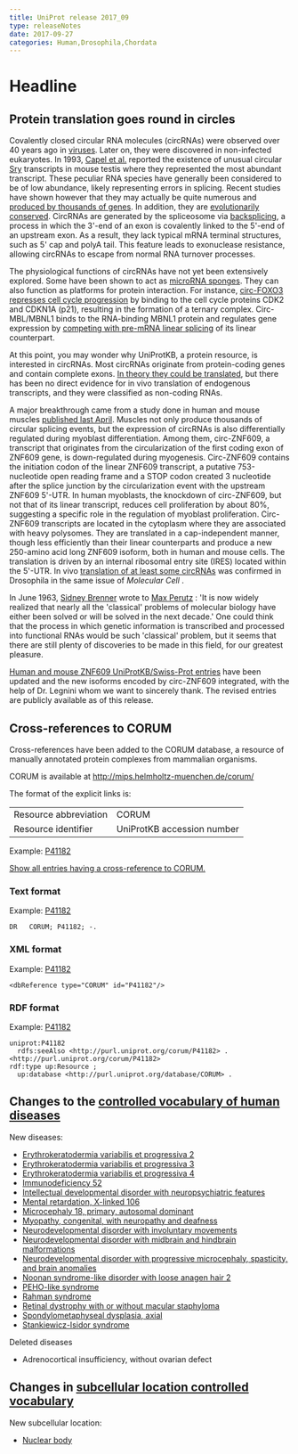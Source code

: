 ```yaml
---
title: UniProt release 2017_09
type: releaseNotes
date: 2017-09-27
categories: Human,Drosophila,Chordata
---
```


# Headline

## Protein translation goes round in circles

Covalently closed circular RNA molecules (circRNAs) were observed over 40 years ago in [viruses](https://www.ncbi.nlm.nih.gov/pubmed/1069269,2429192). Later on, they were discovered in non-infected eukaryotes. In 1993, [Capel et al.](https://www.ncbi.nlm.nih.gov/pubmed/7684656) reported the existence of unusual circular [Sry](http://www.uniprot.org/uniprotkb/Q05738) transcripts in mouse testis where they represented the most abundant transcript. These peculiar RNA species have generally been considered to be of low abundance, likely representing errors in splicing. Recent studies have shown however that they may actually be quite numerous and [produced by thousands of genes](https://www.ncbi.nlm.nih.gov/pubmed/22319583,23249747,23446348). In addition, they are [evolutionarily conserved](https://www.ncbi.nlm.nih.gov/pubmed/25921068,28344082). CircRNAs are generated by the spliceosome via [backsplicing](https://www.ncbi.nlm.nih.gov/pubmed/25242144,25543144), a process in which the 3'-end of an exon is covalently linked to the 5'-end of an upstream exon. As a result, they lack typical mRNA terminal structures, such as 5' cap and polyA tail. This feature leads to exonuclease resistance, allowing circRNAs to escape from normal RNA turnover processes.

The physiological functions of circRNAs have not yet been extensively explored. Some have been shown to act as [microRNA sponges](https://www.ncbi.nlm.nih.gov/pubmed/23446346,23446348). They can also function as platforms for protein interaction. For instance, [circ-FOXO3 represses cell cycle progression](https://www.ncbi.nlm.nih.gov/pubmed/26861625) by binding to the cell cycle proteins CDK2 and CDKN1A (p21), resulting in the formation of a ternary complex. Circ-MBL/MBNL1 binds to the RNA-binding MBNL1 protein and regulates gene expression by [competing with pre-mRNA linear splicing](https://www.ncbi.nlm.nih.gov/pubmed/25242144) of its linear counterpart.

At this point, you may wonder why UniProtKB, a protein resource, is interested in circRNAs. Most circRNAs originate from protein-coding genes and contain complete exons. [In theory they could be translated](https://www.ncbi.nlm.nih.gov/pubmed/26553571), but there has been no direct evidence for in vivo translation of endogenous transcripts, and they were classified as non-coding RNAs.

A major breakthrough came from a study done in human and mouse muscles [published last April](https://www.ncbi.nlm.nih.gov/pubmed/28344082). Muscles not only produce thousands of circular splicing events, but the expression of circRNAs is also differentially regulated during myoblast differentiation. Among them, circ-ZNF609, a transcript that originates from the circularization of the first coding exon of ZNF609 gene, is down-regulated during myogenesis. Circ-ZNF609 contains the initiation codon of the linear ZNF609 transcript, a putative 753-nucleotide open reading frame and a STOP codon created 3 nucleotide after the splice junction by the circularization event with the upstream ZNF609 5'-UTR. In human myoblasts, the knockdown of circ-ZNF609, but not that of its linear transcript, reduces cell proliferation by about 80%, suggesting a specific role in the regulation of myoblast proliferation. Circ-ZNF609 transcripts are located in the cytoplasm where they are associated with heavy polysomes. They are translated in a cap-independent manner, though less efficiently than their linear counterparts and produce a new 250-amino acid long ZNF609 isoform, both in human and mouse cells. The translation is driven by an internal ribosomal entry site (IRES) located within the 5'-UTR. In vivo [translation of at least some circRNAs](https://www.ncbi.nlm.nih.gov/pubmed/28344080) was confirmed in Drosophila in the same issue of _Molecular Cell_ .

In June 1963, [Sidney Brenner](https://en.wikipedia.org/wiki/Sydney_Brenner) wrote to [Max Perutz](https://en.wikipedia.org/wiki/Max_Perutz) : 'It is now widely realized that nearly all the 'classical' problems of molecular biology have either been solved or will be solved in the next decade.' One could think that the process in which genetic information is transcribed and processed into functional RNAs would be such 'classical' problem, but it seems that there are still plenty of discoveries to be made in this field, for our greatest pleasure.

[Human and mouse ZNF609 UniProtKB/Swiss-Prot entries](http://www.uniprot.org/uniprotkb?query=accession:O15014+OR+accession:Q8BZ47) have been updated and the new isoforms encoded by circ-ZNF609 integrated, with the help of Dr. Legnini whom we want to sincerely thank. The revised entries are publicly available as of this release.

## Cross-references to CORUM

Cross-references have been added to the CORUM database, a resource of manually annotated protein complexes from mammalian organisms.

CORUM is available at <http://mips.helmholtz-muenchen.de/corum/>

The format of the explicit links is:

|                       |                            |
| :-------------------- | :------------------------- |
| Resource abbreviation | CORUM                      |
| Resource identifier   | UniProtKB accession number |

Example: [P41182](http://www.uniprot.org/uniprotkb/P41182#interaction)

[Show all entries having a cross-reference to CORUM.](http://www.uniprot.org/uniprotkb?query=database:corum&sort=score)

### Text format

Example: [P41182](http://www.uniprot.org/uniprotkb/P41182.txt)

    DR   CORUM; P41182; -.

### XML format

Example: [P41182](http://www.uniprot.org/uniprotkb/P41182.xml)

    <dbReference type="CORUM" id="P41182"/>

### RDF format

Example: [P41182](http://www.uniprot.org/uniprotkb/P41182.ttl)

    uniprot:P41182
      rdfs:seeAlso <http://purl.uniprot.org/corum/P41182> .
    <http://purl.uniprot.org/corum/P41182>
    rdf:type up:Resource ;
      up:database <http://purl.uniprot.org/database/CORUM> .

## Changes to the [controlled vocabulary of human diseases](https://ftp.uniprot.org/pub/databases/uniprot/current_release/knowledgebase/complete/docs/humdisease)

New diseases:

- [Erythrokeratodermia variabilis et progressiva 2](http://www.uniprot.org/diseases/DI-05018)
- [Erythrokeratodermia variabilis et progressiva 3](http://www.uniprot.org/diseases/DI-05019)
- [Erythrokeratodermia variabilis et progressiva 4](http://www.uniprot.org/diseases/DI-05020)
- [Immunodeficiency 52](http://www.uniprot.org/diseases/DI-05013)
- [Intellectual developmental disorder with neuropsychiatric features](http://www.uniprot.org/diseases/DI-05022)
- [Mental retardation, X-linked 106](http://www.uniprot.org/diseases/DI-05009)
- [Microcephaly 18, primary, autosomal dominant](http://www.uniprot.org/diseases/DI-05016)
- [Myopathy, congenital, with neuropathy and deafness](http://www.uniprot.org/diseases/DI-05015)
- [Neurodevelopmental disorder with involuntary movements](http://www.uniprot.org/diseases/DI-05010)
- [Neurodevelopmental disorder with midbrain and hindbrain malformations](http://www.uniprot.org/diseases/DI-05017)
- [Neurodevelopmental disorder with progressive microcephaly, spasticity, and brain anomalies](http://www.uniprot.org/diseases/DI-05021)
- [Noonan syndrome-like disorder with loose anagen hair 2](http://www.uniprot.org/diseases/DI-05011)
- [PEHO-like syndrome](http://www.uniprot.org/diseases/DI-05012)
- [Rahman syndrome](http://www.uniprot.org/diseases/DI-05023)
- [Retinal dystrophy with or without macular staphyloma](http://www.uniprot.org/diseases/DI-05024)
- [Spondylometaphyseal dysplasia, axial](http://www.uniprot.org/diseases/DI-05025)
- [Stankiewicz-Isidor syndrome](http://www.uniprot.org/diseases/DI-05014)

Deleted diseases

- Adrenocortical insufficiency, without ovarian defect

## Changes in [subcellular location controlled vocabulary](https://ftp.uniprot.org/pub/databases/uniprot/current_release/knowledgebase/complete/docs/subcell)

New subcellular location:

- [Nuclear body](http://www.uniprot.org/locations/SL-0494)
